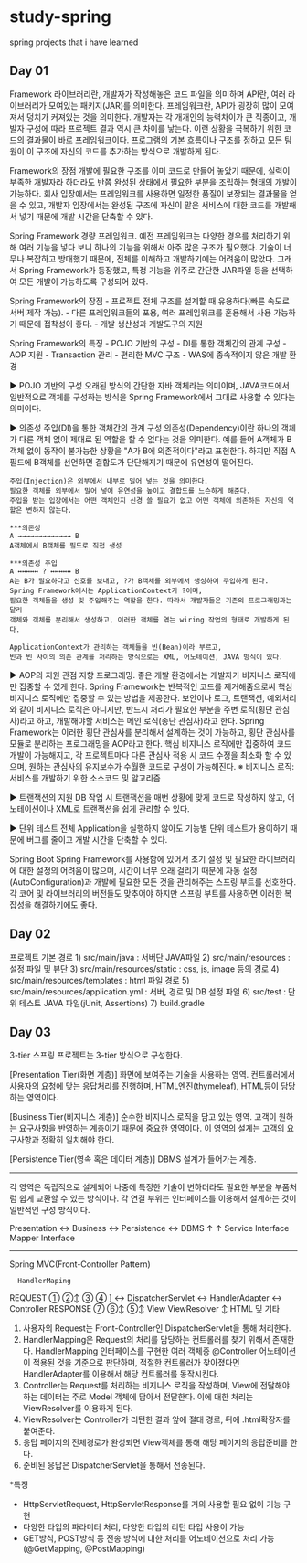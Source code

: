 # study-spring
spring projects that i have learned

<h2>Day 01</h2>

Framework
	라이브러리란, 개발자가 작성해놓은 코드 파일을 의미하며
	API란, 여러 라이브러리가 모여있는 패키지(JAR)를 의미한다.
	프레임워크란, API가 굉장히 많이 모여져서 덩치가 커져있는 것을 의미한다.
	개발자는 각 개개인의 능력차이가 큰 직종이고, 개발자 구성에 따라 프로젝트 결과 역시
	큰 차이를 낳는다. 이런 상황을 극복하기 위한 코드의 결과물이 바로 프레임워크이다.
	프로그램의 기본 흐름이나 구조를 정하고 
	모든 팀원이 이 구조에 자신의 코드를 추가하는 방식으로 개발하게 된다.

Framework의 장점
	개발에 필요한 구조를 이미 코드로 만들어 놓았기 때문에, 실력이 부족한 개발자라 하더라도
	반쯤 완성된 상태에서 필요한 부분을 조립하는 형태의 개발이 가능하다.
	회사 입장에서는 프레임워크를 사용하면 일정한 품질이 보장되는 결과물을 얻을 수 있고,
	개발자 입장에서는 완성된 구조에 자신이 맡은 서비스에 대한 코드를 개발해서 넣기 때문에
	개발 시간을 단축할 수 있다.

Spring Framework
	경량 프레임워크.
	예전 프레임워크는 다양한 경우를 처리하기 위해 여러 기능을 넣다 보니
	하나의 기능을 위해서 아주 많은 구조가 필요했다. 기술이 너무나 복잡하고 방대했기 때문에,
	전체를 이해하고 개발하기에는 어려움이 많았다. 그래서 Spring Framework가 등장했고,
	특정 기능을 위주로 간단한 JAR파일 등을 선택하여 모든 개발이 가능하도록 구성되어 있다.

Spring Framework의 장점
	- 프로젝트 전체 구조를 설계할 때 유용하다(빠른 속도로 서버 제작 가능).
	- 다른 프레임워크들의 포용, 여러 프레임워크를 혼용해서 사용 가능하기 때문에 접착성이 좋다.
	- 개발 생산성과 개발도구의 지원

Spring Framework의 특징
	- POJO 기반의 구성
	- DI를 통한 객체간의 관계 구성
	- AOP 지원
	- Transaction 관리
	- 편리한 MVC 구조
	- WAS에 종속적이지 않은 개발 환경

▶ POJO 기반의 구성
	오래된 방식의 간단한 자바 객체라는 의미이며, JAVA코드에서 일반적으로 객체를 구성하는 방식을
	Spring Framework에서 그대로 사용할 수 있다는 의미이다.

▶ 의존성 주입(DI)을 통한 객체간의 관계 구성
	의존성(Dependency)이란 하나의 객체가 다른 객체 없이 제대로 된 역할을 할 수 없다는 것을 의미한다.
	예를 들어 A객체가 B객체 없이 동작이 불가능한 상황을 "A가 B에 의존적이다"라고 표현한다.
	하지만 직접 A필드에 B객체를 선언하면 결합도가 단단해지기 때문에 유연성이 떨어진다.

	주입(Injection)은 외부에서 내부로 밀어 넣는 것을 의미한다.
	필요한 객체를 외부에서 밀어 넣어 유연성을 높이고 결합도를 느슨하게 해준다.
	주입을 받는 입장에서는 어떤 객체인지 신경 쓸 필요가 없고 어떤 객체에 의존하든 자신의 역할은 변하지 않는다.

	***의존성
	A →→→→→→→→→→→→→ B
	A객체에서 B객체를 필드로 직접 생성

	***의존성 주입
	A ↔↔↔↔↔ ? ↔↔↔↔↔ B
	A는 B가 필요하다고 신호를 보내고, ?가 B객체를 외부에서 생성하여 주입하게 된다.
	Spring Framework에서는 ApplicationContext가 ?이며,
	필요한 객체들을 생성 및 주입해주는 역할을 한다. 따라서 개발자들은 기존의 프로그래밍과는 달리
	객체와 객체를 분리해서 생성하고, 이러한 객체를 엮는 wiring 작업의 형태로 개발하게 된다.

	ApplicationContext가 관리하는 객체들을 빈(Bean)이라 부르고,
	빈과 빈 사이의 의존 관계를 처리하는 방식으로는 XML, 어노테이션, JAVA 방식이 있다.

▶ AOP의 지원
	관점 지향 프로그래밍.
	좋은 개발 환경에서는 개발자가 비지니스 로직에만 집중할 수 있게 한다.
	Spring Framework는 반복적인 코드를 제거해줌으로써 핵심 비지니스 로직에만
	집중할 수 있는 방법을 제공한다.
	보안이나 로그, 트랜잭션, 예외처리와 같이 비지니스 로직은 아니지만, 
	반드시 처리가 필요한 부분을 주변 로직(횡단 관심사)라고 하고, 개발해야할 서비스는 메인 로직(종단 관심사)라고 한다.
	Spring Framework는 이러한 횡단 관심사를 분리해서 설계하는 것이 가능하고, 횡단 관심사를 모듈로
	분리하는 프로그래밍을 AOP라고 한다.
	핵심 비지니스 로직에만 집중하여 코드 개발이 가능해지고, 각 프로젝트마다 다른 관심사 적용 시 코드 수정을
	최소화 할 수 있으며, 원하는 관심사의 유지보수가 수월한 코드로 구성이 가능해진다.
	※ 비지니스 로직: 서비스를 개발하기 위한 소스코드 및 알고리즘

▶ 트랜잭션의 지원
	DB 작업 시 트랜잭션을 매번 상황에 맞게 코드로 작성하지 않고,
	어노테이션이나 XML로 트랜잭션을 쉽게 관리할 수 있다.

▶ 단위 테스트
	전체 Application을 실행하지 않아도 기능별 단위 테스트가 용이하기 때문에
	버그를 줄이고 개발 시간을 단축할 수 있다.

Spring Boot
	Spring Framework를 사용함에 있어서 초기 설정 및 필요한 라이브러리에 대한 설정의 어려움이 많으며,
	시간이 너무 오래 걸리기 때문에 자동 설정(AutoConfiguration)과 개발에 필요한 모든 것을 관리해주는
	스프링 부트를 선호한다. 각 코어 및 라이브러리의 버전들도 맞추어야 하지만 스프링 부트를 사용하면
	이러한 복잡성을 해결하기에도 좋다.
	
  
  
  
<h2>Day 02</h2>

프로젝트 기본 경로
	1) src/main/java : 서버단 JAVA파일
	2) src/main/resources : 설정 파일 및 뷰단
	3) src/main/resources/static : css, js, image 등의 경로
	4) src/main/resources/templates : html 파일 경로
	5) src/main/resources/application.yml : 서버, 경로 및 DB 설정 파일
	6) src/test : 단위 테스트 JAVA 파일(jUnit, Assertions)
	7) build.gradle
  
  
  
  
  
  
  <h2>Day 03</h2>
  
  3-tier
   스프링 프로젝트는 3-tier 방식으로 구성한다.

[Presentation Tier(화면 계층)]
   화면에 보여주는 기술을 사용하는 영역.
   컨트롤러에서 사용자의 요청에 맞는 응답처리를 진행하며,
   HTML엔진(thymeleaf), HTML등이 담당하는 영역이다.

[Business Tier(비지니스 계층)]
   순수한 비지니스 로직을 담고 있는 영역.
   고객이 원하는 요구사항을 반영하는 계층이기 때문에 중요한 영역이다.
   이 영역의 설계는 고객의 요구사항과 정확히 일치해야 한다.

[Persistence Tier(영속 혹은 데이터 계층)]
   DBMS 설계가 들어가는 계층.
   
-------------------------------------------------------------------------------------------
각 영역은 독립적으로 설계되어 나중에 특정한 기술이 변하더라도 필요한 부분을 부품처럼 쉽게 교환할 수 있는 방식이다.
각 연결 부위는 인터페이스를 이용해서 설계하는 것이 일반적인 구성 방식이다.


Presentation ↔ Business ↔ Persistence  ↔ DBMS
             ↑                     ↑
      Service Interface   Mapper Interface
      
-------------------------------------------------------------------------------------------
Spring MVC(Front-Controller Pattern)
   
      HandlerMaping
REQUEST     ①         ②↕       ③              ④
   ] ↔   DispatcherServlet   ↔  HandlerAdapter   ↔  Controller
RESPONSE  ⑦   ⑥↕        ⑤↕
      View   ViewResolver
        ↕
      HTML 및 기타

   1. 사용자의 Request는 Front-Controller인 DispatcherServlet을 통해 처리한다.
   2. HandlerMapping은 Request의 처리를 담당하는 컨트롤러를 찾기 위해서 존재한다.
      HandlerMapping 인터페이스를 구현한 여러 객체중 @Controller 어노테이션이 적용된 것을 기준으로
      판단하며, 적절한 컨트롤러가 찾아졌다면 HandlerAdapter를 이용해서 해당 컨트롤러를 동작시킨다.
   3. Controller는 Request를 처리하는 비지니스 로직을 작성하며, View에 전달해야 하는 데이터는 주로
      Model 객체에 담아서 전달한다. 이에 대한 처리는 ViewResolver를 이용하게 된다.
   4. ViewResolver는 Controller가 리턴한 결과 앞에 절대 경로, 뒤에 .html확장자를 붙여준다.
   5. 응답 페이지의 전체경로가 완성되면 View객체를 통해 해당 페이지의 응답준비를 한다.
   6. 준비된 응답은 DispatcherServlet을 통해서 전송된다.


   *특징
   - HttpServletRequest, HttpServletResponse를 거의 사용할 필요 없이 기능 구현
   - 다양한 타입의 파라미터 처리, 다양한 타입의 리턴 타입 사용이 가능
   - GET방식, POST방식 등 전송 방식에 대한 처리를 어노테이션으로 처리 가능(@GetMapping, @PostMapping)
